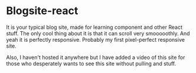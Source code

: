 # Blogsite-react
It is your typical blog site, made for learning component and other React stuff. The only cool thing about it is that it can scroll very smooooothly.
And yeah it is perfectly responsive. Probably my first pixel-perfect responsive site. 

Also, I haven't hosted it anywhere but I have added a video of this site for those who desperately wants to see this site without pulling and stuff.

